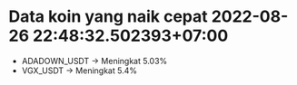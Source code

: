 # Data koin yang naik cepat 2022-08-26 22:48:32.502393+07:00

* ADADOWN_USDT -> Meningkat 5.03%
* VGX_USDT -> Meningkat 5.4%
